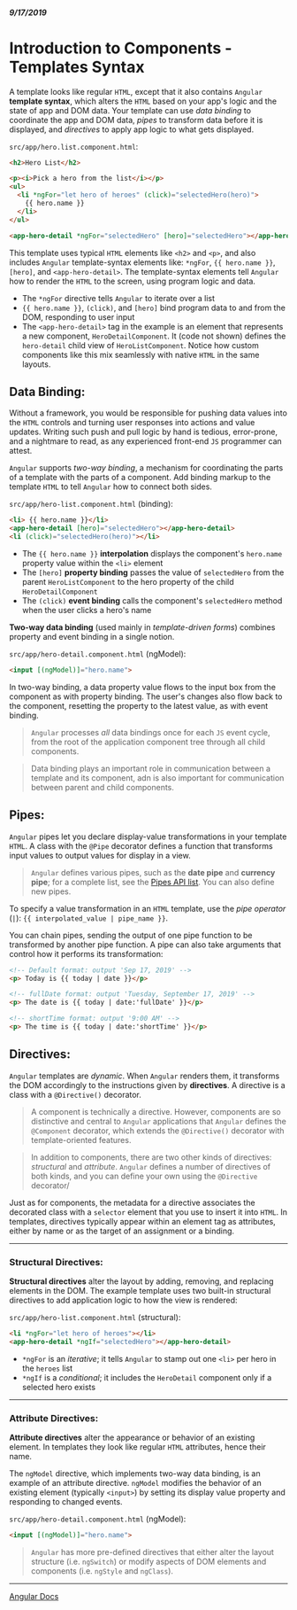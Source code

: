 ##### 9/17/2019
# Introduction to Components - Templates Syntax
A template looks like regular `HTML`, except that it also contains `Angular` **template syntax**, which alters the `HTML` based on your app's logic and the state of app and DOM data.  Your template can use _data binding_ to coordinate the app and DOM data, _pipes_ to transform data before it is displayed, and _directives_ to apply app logic to what gets displayed.

`src/app/hero.list.component.html`:
```html
<h2>Hero List</h2>

<p><i>Pick a hero from the list</i></p>
<ul>
  <li *ngFor="let hero of heroes" (click)="selectedHero(hero)">
    {{ hero.name }} 
  </li>
</ul>

<app-hero-detail *ngFor="selectedHero" [hero]="selectedHero"></app-hero-detail>
```

This template uses typical `HTML` elements like `<h2>` and `<p>`, and also includes `Angular` template-syntax elements like: `*ngFor`, `{{ hero.name }}`, `[hero]`, and `<app-hero-detail>`.  The template-syntax elements tell `Angular` how to render the `HTML` to the screen, using program logic and data.

  * The `*ngFor` directive tells `Angular` to iterate over a list
  * `{{ hero.name }}`, `(click)`, and `[hero]` bind program data to and from the DOM, responding to user input
  * The `<app-hero-detail>` tag in the example is an element that represents a new component, `HeroDetailComponent`.  It (code not shown) defines the `hero-detail` child view of `HeroListComponent`.  Notice how custom components like this mix seamlessly with native `HTML` in the same layouts.

## Data Binding:
Without a framework, you would be responsible for pushing data values into the `HTML` controls and turning user responses into actions and value updates.  Writing such push and pull logic by hand is tedious, error-prone, and a nightmare to read, as any experienced front-end `JS` programmer can attest.

`Angular` supports _two-way binding_, a mechanism for coordinating the parts of a template with the parts of a component.  Add binding markup to the template `HTML` to tell `Angular` how to connect both sides.

`src/app/hero-list.component.html` (binding):
```html
<li> {{ hero.name }}</li>
<app-hero-detail [hero]="selectedHero"></app-hero-detail>
<li (click)="selectedHero(hero)"></li>
```

  * The `{{ hero.name }}` **interpolation** displays the component's `hero.name` property value within the `<li>` element
  * The `[hero]` **property binding** passes the value of `selectedHero` from the parent `HeroListComponent` to the hero property of the child `HeroDetailComponent`
  * The `(click)` **event binding** calls the component's `selectedHero` method when the user clicks a hero's name

**Two-way data binding** (used mainly in _template-driven forms_) combines property and event binding in a single notion.

`src/app/hero-detail.component.html` (ngModel):
```html
<input [(ngModel)]="hero.name">
```

In two-way binding, a data property value flows to the input box from the component as with property binding.  The user's changes also flow back to the component, resetting the property to the latest value, as with event binding.

  > `Angular` processes _all_ data bindings once for each `JS` event cycle, from the root of the application component tree through all child components.

  > Data binding plays an important role in communication between a template and its component, adn is also important for communication between parent and child components.

## Pipes:
`Angular` pipes let you declare display-value transformations in your template `HTML`.  A class with the `@Pipe` decorator defines a function that transforms input values to output values for display in a view.

  > `Angular` defines various pipes, such as the **date pipe** and **currency pipe**; for a complete list, see the [Pipes API list](https://angular.io/api?type=pipe).  You can also define new pipes.

To specify a value transformation in an `HTML` template, use the _pipe operator_ (`|`): `{{ interpolated_value | pipe_name }}`.

You can chain pipes, sending the output of one pipe function to be transformed by another pipe function.  A pipe can also take arguments that control how it performs its transformation:

```html
<!-- Default format: output 'Sep 17, 2019' -->
<p> Today is {{ today | date }}</p>

<!-- fullDate format: output 'Tuesday, September 17, 2019' -->
<p> The date is {{ today | date:'fullDate' }}</p>

<!-- shortTime format: output '9:00 AM' -->
<p> The time is {{ today | date:'shortTime' }}</p>
```

## Directives:
`Angular` templates are _dynamic_.  When `Angular` renders them, it transforms the DOM accordingly to the instructions given by **directives**.  A directive is a class with a `@Directive()` decorator.

  > A component is technically a directive.  However, components are so distinctive and central to `Angular` applications that `Angular` defines the `@Component` decorator, which extends the `@Directive()` decorator with template-oriented features.

  > In addition to components, there are two other kinds of directives: _structural_ and _attribute_. `Angular` defines a number of directives of both kinds, and you can define your own using the `@Directive` decorator/

Just as for components, the metadata for a directive associates the decorated class with a `selector` element that you use to insert it into `HTML`.  In templates, directives typically appear within an element tag as attributes, either by name or as the target of an assignment or a binding.

---

### Structural Directives:
**Structural directives** alter the layout by adding, removing, and replacing elements in the DOM.  The example template uses two built-in structural directives to add application logic to how the view is rendered:

`src/app/hero-list.component.html` (structural):
```html
<li *ngFor="let hero of heroes"></li>
<app-hero-detail *ngIf="selectedHero"></app-hero-detail>
```

  * `*ngFor` is an _iterative_; it tells `Angular` to stamp out one `<li>` per hero in the `heroes` list
  * `*ngIf` is a _conditional_; it includes the `HeroDetail` component only if a selected hero exists

---

### Attribute Directives:
**Attribute directives** alter the appearance or behavior of an existing element.  In templates they look like regular `HTML` attributes, hence their name.

The `ngModel` directive, which implements two-way data binding, is an example of an attribute directive.  `ngModel` modifies the behavior of an existing element (typically `<input>`) by setting its display value property and responding to changed events.

`src/app/hero-detail.component.html` (ngModel):
```html
<input [(ngModel)]="hero.name">
```

  > `Angular` has more pre-defined directives that either alter the layout structure (i.e. `ngSwitch`) or modify aspects of DOM elements and components (i.e. `ngStyle` and `ngClass`).

---

[Angular Docs](https://angular.io/guide/architecture-components)
